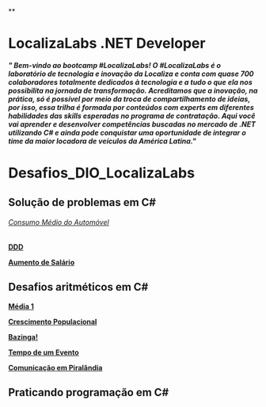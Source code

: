 ﻿ **

# LocalizaLabs .NET Developer

***" Bem-vindo ao bootcamp #LocalizaLabs! O #LocalizaLabs é o laboratório de tecnologia e inovação da Localiza e conta com quase 700 colaboradores totalmente dedicados à tecnologia e a tudo o que ela nos possibilita na jornada de transformação. Acreditamos que a inovação, na prática, só é possível por meio da troca de compartilhamento de ideias, por isso, essa trilha é formada por conteúdos com experts em diferentes habilidades das skills esperadas no programa de contratação. Aqui você vai aprender e desenvolver competências buscadas no mercado de .NET utilizando C# e ainda pode conquistar uma oportunidade de integrar o time da maior locadora de veículos da América Latina."***

# **Desafios_DIO_LocalizaLabs**

## Solução de problemas em C# 

###### [Consumo Médio do Automóvel](https://github.com/cristianeasreis/Estudos_ProjetosDio/blob/main/Bootcamp_LocalizaLabs%20_.NET%20Developer/Desafios_DIO_LocalizaLabs/Solu%C3%A7%C3%A3o%20de%20problemas%20em%20C%23/Consumo%20M%C3%A9dio%20do%20Autom%C3%B3vel.txt)

**[DDD](https://github.com/cristianeasreis/Estudos_ProjetosDio/blob/main/Bootcamp_LocalizaLabs%20_.NET%20Developer/Desafios_DIO_LocalizaLabs/Solu%C3%A7%C3%A3o%20de%20problemas%20em%20C%23/DDD.txt)**

[**Aumento de Salário**](https://github.com/cristianeasreis/Estudos_ProjetosDio/blob/main/Bootcamp_LocalizaLabs%20_.NET%20Developer/Desafios_DIO_LocalizaLabs/Solu%C3%A7%C3%A3o%20de%20problemas%20em%20C%23/Aumento%20de%20Sal%C3%A1rio.txt)

## **Desafios aritméticos em C#**

[**Média 1**](https://github.com/cristianeasreis/Estudos_ProjetosDio/blob/main/Bootcamp_LocalizaLabs%20_.NET%20Developer/Desafios_DIO_LocalizaLabs/Desafios%20aritm%C3%A9ticos%20em%20C%23/M%C3%A9dia%201.txt)

[**Crescimento Populacional**](https://github.com/cristianeasreis/Estudos_ProjetosDio/blob/main/Bootcamp_LocalizaLabs%20_.NET%20Developer/Desafios_DIO_LocalizaLabs/Desafios%20aritm%C3%A9ticos%20em%20C%23/Crescimento%20Populacional.txt)

[**Bazinga!**](https://github.com/cristianeasreis/Estudos_ProjetosDio/blob/main/Bootcamp_LocalizaLabs%20_.NET%20Developer/Desafios_DIO_LocalizaLabs/Desafios%20aritm%C3%A9ticos%20em%20C%23/Bazinga!.txt)

[**Tempo de um Evento**](https://github.com/cristianeasreis/Estudos_ProjetosDio/blob/main/Bootcamp_LocalizaLabs%20_.NET%20Developer/Desafios_DIO_LocalizaLabs/Desafios%20aritm%C3%A9ticos%20em%20C%23/Tempo%20de%20um%20Evento.txt)

[**Comunicação em Piralândia**](https://github.com/cristianeasreis/Estudos_ProjetosDio/blob/main/Bootcamp_LocalizaLabs%20_.NET%20Developer/Desafios_DIO_LocalizaLabs/Desafios%20aritm%C3%A9ticos%20em%20C%23/Comunica%C3%A7%C3%A3o%20em%20Piral%C3%A2ndia.txt)

## Praticando programação em C#